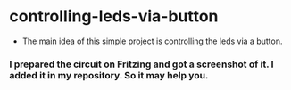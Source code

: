 # controlling-leds-via-button
- The main idea of this simple project is controlling the leds via a button. 
### I prepared the circuit on Fritzing and got a screenshot of it. I added it in my repository. So it may help you.
